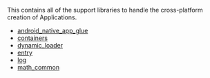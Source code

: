 This contains all of the support libraries to handle the cross-platform
creation of Applications.

- [android_native_app_glue](android_native_app_glue/README.md)
- [containers](containers/README.md)
- [dynamic_loader](dynamic_loader/README.md)
- [entry](entry/README.md)
- [log](log/README.md)
- [math_common](math_common/README.md)
